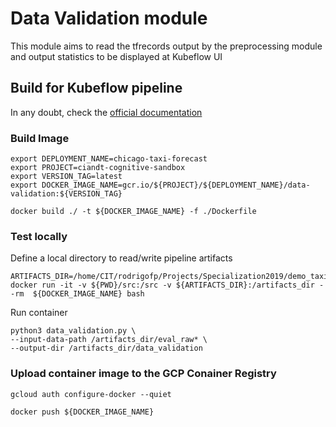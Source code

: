 
# Data Validation module

This module aims to read the tfrecords output by the preprocessing module and output statistics to be displayed at Kubeflow UI

## Build for Kubeflow pipeline
In any doubt, check the [official documentation](https://www.kubeflow.org/docs/gke/gcp-e2e/)


### Build Image
```
export DEPLOYMENT_NAME=chicago-taxi-forecast
export PROJECT=ciandt-cognitive-sandbox
export VERSION_TAG=latest
export DOCKER_IMAGE_NAME=gcr.io/${PROJECT}/${DEPLOYMENT_NAME}/data-validation:${VERSION_TAG}

docker build ./ -t ${DOCKER_IMAGE_NAME} -f ./Dockerfile
```

### Test locally

Define a local directory to read/write pipeline artifacts

```
ARTIFACTS_DIR=/home/CIT/rodrigofp/Projects/Specialization2019/demo_taxi/assets
docker run -it -v ${PWD}/src:/src -v ${ARTIFACTS_DIR}:/artifacts_dir --rm  ${DOCKER_IMAGE_NAME} bash
```

Run container
```
python3 data_validation.py \
--input-data-path /artifacts_dir/eval_raw* \
--output-dir /artifacts_dir/data_validation
```

### Upload container image to the GCP Conainer Registry
```
gcloud auth configure-docker --quiet

docker push ${DOCKER_IMAGE_NAME}
```
